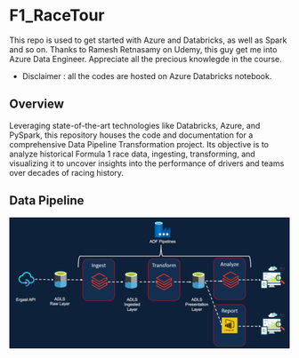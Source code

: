# F1_RaceTour
This repo is used to get started with Azure and Databricks, as well as Spark and so on.
Thanks to Ramesh Retnasamy on Udemy, this guy get me into Azure Data Engineer. Appreciate all the precious knowlegde in the course.
- Disclaimer : all the codes are hosted on Azure Databricks notebook.

## Overview
Leveraging state-of-the-art technologies like Databricks, Azure, and PySpark, this repository houses the code and documentation for a comprehensive Data Pipeline Transformation project. Its objective is to analyze historical Formula 1 race data, ingesting, transforming, and visualizing it to uncover insights into the performance of drivers and teams over decades of racing history.

## Data Pipeline 
![Data pipeline](img/pipeline.png)